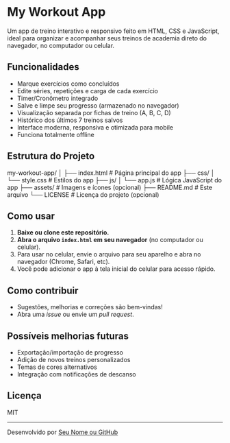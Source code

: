 # My Workout App

Um app de treino interativo e responsivo feito em HTML, CSS e JavaScript, ideal para organizar e acompanhar seus treinos de academia direto do navegador, no computador ou celular.

## Funcionalidades

- Marque exercícios como concluídos
- Edite séries, repetições e carga de cada exercício
- Timer/Cronômetro integrado
- Salve e limpe seu progresso (armazenado no navegador)
- Visualização separada por fichas de treino (A, B, C, D)
- Histórico dos últimos 7 treinos salvos
- Interface moderna, responsiva e otimizada para mobile
- Funciona totalmente offline

## Estrutura do Projeto

my-workout-app/
│
├── index.html # Página principal do app
├── css/
│ └── style.css # Estilos do app
├── js/
│ └── app.js # Lógica JavaScript do app
├── assets/ # Imagens e ícones (opcional)
├── README.md # Este arquivo
└── LICENSE # Licença do projeto (opcional)


## Como usar

1. **Baixe ou clone este repositório.**
2. **Abra o arquivo `index.html` em seu navegador** (no computador ou celular).
3. Para usar no celular, envie o arquivo para seu aparelho e abra no navegador (Chrome, Safari, etc).
4. Você pode adicionar o app à tela inicial do celular para acesso rápido.

## Como contribuir

- Sugestões, melhorias e correções são bem-vindas!
- Abra uma *issue* ou envie um *pull request*.

## Possíveis melhorias futuras

- Exportação/importação de progresso
- Adição de novos treinos personalizados
- Temas de cores alternativos
- Integração com notificações de descanso

## Licença

MIT

---

Desenvolvido por [Seu Nome ou GitHub](https://github.com/joaopaulolazarif)